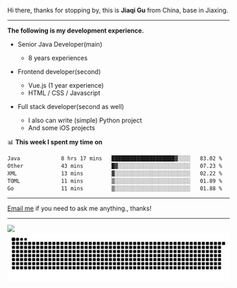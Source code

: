 Hi there, thanks for stopping by, this is **Jiaqi Gu** from China, base in Jiaxing.

---

**The following is my development experience.**

- Senior Java Developer(main)
  - 8 years experiences

- Frontend developer(second)
  - Vue.js (1 year experience)
  - HTML / CSS / Javascript
  
- Full stack developer(second as well)
  - I also can write (simple) Python project
  - And some iOS projects

📊 **This week I spent my time on**
<!--START_SECTION:waka-->

```txt
Java             8 hrs 17 mins   ████████████████████▓░░░░   83.02 %
Other            43 mins         █▓░░░░░░░░░░░░░░░░░░░░░░░   07.23 %
XML              13 mins         ▓░░░░░░░░░░░░░░░░░░░░░░░░   02.22 %
TOML             11 mins         ▒░░░░░░░░░░░░░░░░░░░░░░░░   01.89 %
Go               11 mins         ▒░░░░░░░░░░░░░░░░░░░░░░░░   01.88 %
```

<!--END_SECTION:waka-->

---

[Email me](mailto:htk2klwgr@mozmail.com?subject=Hiring_from_GitHub) if you need to ask me anything., thanks!

---

![]( https://visitor-badge.glitch.me/badge?page_id=githubgujiaqi)
![]( https://github.com/droid-Q/droid-Q/raw/output/github-contribution-grid-snake.svg#gh-dark-mode-only)
